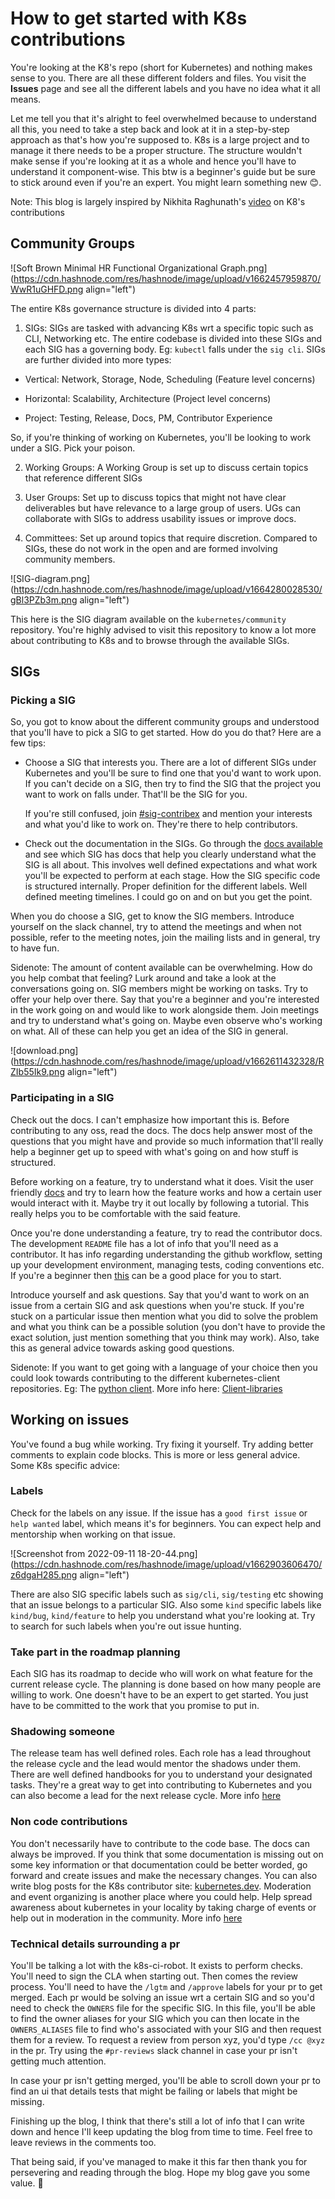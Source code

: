 # How to get started with K8s contributions

You're looking at the K8's repo (short for Kubernetes) and nothing makes sense to you. There are all these different folders and files. You visit the **Issues** page and see all the different labels and you have no idea what it all means.

Let me tell you that it's alright to feel overwhelmed because to understand all this, you need to take a step back and look at it in a step-by-step approach as that's how you're supposed to. K8s is a large project and to manage it there needs to be a proper structure. The structure wouldn't make sense if you're looking at it as a whole and hence you'll have to understand it component-wise. This btw is a beginner's guide but be sure to stick around even if you're an expert. You might learn something new 😊.

Note: This blog is largely inspired by Nikhita Raghunath's [video](https://www.youtube.com/watch?v=yVOCRrK6Fh0) on K8's contributions

## Community Groups

![Soft Brown Minimal HR Functional Organizational Graph.png](https://cdn.hashnode.com/res/hashnode/image/upload/v1662457959870/WwR1uGHFD.png align="left")

The entire K8s governance structure is divided into 4 parts:

1.  SIGs: SIGs are tasked with advancing K8s wrt a specific topic such as CLI, Networking etc. The entire codebase is divided into these SIGs and each SIG has a governing body. Eg: `kubectl` falls under the `sig cli`. SIGs are further divided into more types:
    

*   Vertical: Network, Storage, Node, Scheduling (Feature level concerns)
    
*   Horizontal: Scalability, Architecture (Project level concerns)
    
*   Project: Testing, Release, Docs, PM, Contributor Experience
    

So, if you're thinking of working on Kubernetes, you'll be looking to work under a SIG. Pick your poison.

2.  Working Groups: A Working Group is set up to discuss certain topics that reference different SIGs
    
3.  User Groups: Set up to discuss topics that might not have clear deliverables but have relevance to a large group of users. UGs can collaborate with SIGs to address usability issues or improve docs.
    
4.  Committees: Set up around topics that require discretion. Compared to SIGs, these do not work in the open and are formed involving community members.
    

![SIG-diagram.png](https://cdn.hashnode.com/res/hashnode/image/upload/v1664280028530/gBl3PZb3m.png align="left")

This here is the SIG diagram available on the `kubernetes/community` repository. You're highly advised to visit this repository to know a lot more about contributing to K8s and to browse through the available SIGs.

## SIGs

### Picking a SIG

So, you got to know about the different community groups and understood that you'll have to pick a SIG to get started. How do you do that? Here are a few tips:

*   Choose a SIG that interests you. There are a lot of different SIGs under Kubernetes and you'll be sure to find one that you'd want to work upon. If you can't decide on a SIG, then try to find the SIG that the project you want to work on falls under. That'll be the SIG for you.
    
    If you're still confused, join [#sig-contribex](https://kubernetes.slack.com/messages/sig-contribex) and mention your interests and what you'd like to work on. They're there to help contributors.
    
*   Check out the documentation in the SIGs. Go through the [docs available](https://github.com/kubernetes/community) and see which SIG has docs that help you clearly understand what the SIG is all about. This involves well defined expectations and what work you'll be expected to perform at each stage. How the SIG specific code is structured internally. Proper definition for the different labels. Well defined meeting timelines. I could go on and on but you get the point.
    

When you do choose a SIG, get to know the SIG members. Introduce yourself on the slack channel, try to attend the meetings and when not possible, refer to the meeting notes, join the mailing lists and in general, try to have fun.

Sidenote: The amount of content available can be overwhelming. How do you help combat that feeling? Lurk around and take a look at the conversations going on. SIG members might be working on tasks. Try to offer your help over there. Say that you're a beginner and you're interested in the work going on and would like to work alongside them. Join meetings and try to understand what's going on. Maybe even observe who's working on what. All of these can help you get an idea of the SIG in general.

![download.png](https://cdn.hashnode.com/res/hashnode/image/upload/v1662611432328/RZIb55Ik9.png align="left")

### Participating in a SIG

Check out the docs. I can't emphasize how important this is. Before contributing to any oss, read the docs. The docs help answer most of the questions that you might have and provide so much information that'll really help a beginner get up to speed with what's going on and how stuff is structured.

Before working on a feature, try to understand what it does. Visit the user friendly [docs](https://kubernetes.io/docs/home/) and try to learn how the feature works and how a certain user would interact with it. Maybe try it out locally by following a tutorial. This really helps you to be comfortable with the said feature.

Once you're done understanding a feature, try to read the contributor docs. The development `README` file has a lot of info that you'll need as a contributor. It has info regarding understanding the github workflow, setting up your development environment, managing tests, coding conventions etc. If you're a beginner then [this](https://www.kubernetes.dev/docs/) can be a good place for you to start.

Introduce yourself and ask questions. Say that you'd want to work on an issue from a certain SIG and ask questions when you're stuck. If you're stuck on a particular issue then mention what you did to solve the problem and what you think can be a possible solution (you don't have to provide the exact solution, just mention something that you think may work). Also, take this as general advice towards asking good questions.

Sidenote: If you want to get going with a language of your choice then you could look towards contributing to the different kubernetes-client repositories. Eg: The [python client](https://github.com/kubernetes-client/python). More info here: [Client-libraries](https://kubernetes.io/docs/reference/using-api/client-libraries/)

## Working on issues

You've found a bug while working. Try fixing it yourself. Try adding better comments to explain code blocks. This is more or less general advice. Some K8s specific advice:

### Labels

Check for the labels on any issue. If the issue has a `good first issue` or `help wanted` label, which means it's for beginners. You can expect help and mentorship when working on that issue.

![Screenshot from 2022-09-11 18-20-44.png](https://cdn.hashnode.com/res/hashnode/image/upload/v1662903606470/z6dgaH285.png align="left")

There are also SIG specific labels such as `sig/cli`, `sig/testing` etc showing that an issue belongs to a particular SIG. Also some `kind` specific labels like `kind/bug`, `kind/feature` to help you understand what you're looking at. Try to search for such labels when you're out issue hunting.

### Take part in the roadmap planning

Each SIG has its roadmap to decide who will work on what feature for the current release cycle. The planning is done based on how many people are willing to work. One doesn't have to be an expert to get started. You just have to be committed to the work that you promise to put in.

### Shadowing someone

The release team has well defined roles. Each role has a lead throughout the release cycle and the lead would mentor the shadows under them. There are well defined handbooks for you to understand your designated tasks. They're a great way to get into contributing to Kubernetes and you can also become a lead for the next release cycle. More info [here](https://github.com/kubernetes/sig-release/blob/master/release-team/shadows.md)

### Non code contributions

You don't necessarily have to contribute to the code base. The docs can always be improved. If you think that some documentation is missing out on some key information or that documentation could be better worded, go forward and create issues and make the necessary changes. You can also write blog posts for the K8s contributor site: [kubernetes.dev](https://www.kubernetes.dev/). Moderation and event organizing is another place where you could help. Help spread awareness about kubernetes in your locality by taking charge of events or help out in moderation in the community. More info [here](https://www.kubernetes.dev/docs/guide/non-code-contributions/)

### Technical details surrounding a pr

You'll be talking a lot with the k8s-ci-robot. It exists to perform checks. You'll need to sign the CLA when starting out. Then comes the review process. You'll need to have the `/lgtm` and `/approve` labels for your pr to get merged. Each pr would be solving an issue wrt a certain SIG and so you'd need to check the `OWNERS` file for the specific SIG. In this file, you'll be able to find the owner aliases for your SIG which you can then locate in the `OWNERS_ALIASES` file to find who's associated with your SIG and then request them for a review. To request a review from person xyz, you'd type `/cc @xyz` in the pr. Try using the `#pr-reviews` slack channel in case your pr isn't getting much attention.

In case your pr isn't getting merged, you'll be able to scroll down your pr to find an ui that details tests that might be failing or labels that might be missing.

Finishing up the blog, I think that there's still a lot of info that I can write down and hence I'll keep updating the blog from time to time. Feel free to leave reviews in the comments too.

That being said, if you've managed to make it this far then thank you for persevering and reading through the blog. Hope my blog gave you some value. 🤗